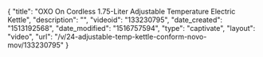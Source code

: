 {
    "title": "OXO On Cordless 1.75-Liter Adjustable Temperature Electric Kettle",
    "description": "",
    "videoid": "133230795",
    "date_created": "1513192568",
    "date_modified": "1516757594",
    "type": "captivate",
    "layout": "video",
    "url": "\/v\/24-adjustable-temp-kettle-conform-novo-mov\/133230795"
}
